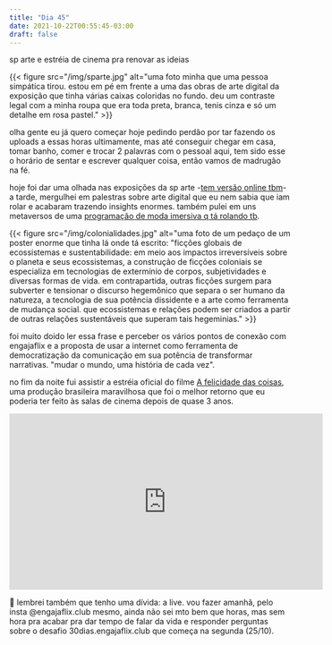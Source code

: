 ```yaml
---
title: "Dia 45"
date: 2021-10-22T00:55:45-03:00
draft: false
---
```


sp arte e estréia de cinema pra renovar as ideias

{{< figure src="/img/sparte.jpg" alt="uma foto minha que uma pessoa simpática tirou. estou em pé em frente a uma das obras de arte digital da exposição que tinha várias caixas coloridas no fundo. deu um contraste legal com a minha roupa que era toda preta, branca, tenis cinza e só um detalhe em rosa pastel." >}}

olha gente eu já quero começar hoje pedindo perdão por tar fazendo os uploads a essas horas ultimamente, mas até conseguir chegar em casa, tomar banho, comer e trocar 2 palavras com o pessoal aqui, tem sido esse o horário de sentar e escrever qualquer coisa, então vamos de madrugão na fé.

hoje foi dar uma olhada nas exposições da sp arte -[tem versão online tbm](https://www.sp-arte.com/viewing-room/)- a tarde, mergulhei em palestras sobre arte digital que eu nem sabia que iam rolar e acabaram trazendo insights enormes. também pulei em uns metaversos de uma [programação de moda imersiva q tá rolando tb](https://brifw.com/). 

{{< figure src="/img/colonialidades.jpg" alt="uma foto de um pedaço de um poster enorme que tinha lá onde tá escrito: "ficções globais de ecossistemas e sustentabilidade: em meio aos impactos irreversíveis sobre o planeta e seus ecossistemas, a construção de ficções coloniais se especializa em tecnologias de extermínio de corpos, subjetividades e diversas formas de vida. em contrapartida, outras ficções surgem para subverter e tensionar o discurso hegemônico que separa o ser humano da natureza, a tecnologia de sua potência dissidente e a arte como ferramenta de mudança social. que ecossistemas e relações podem ser criados a partir de outras relações sustentáveis que superam tais hegeminias." >}}

foi muito doido ler essa frase e perceber os vários pontos de conexão com engajaflix e a proposta de usar a internet como ferramenta de democratização da comunicação em sua potência de transformar narrativas. "mudar o mundo, uma história de cada vez". 

no fim da noite fui assistir a estréia oficial do filme [A felicidade das coisas](https://www.youtube.com/watch?v=OvvXfpjJeJc), uma produção brasileira maravilhosa que foi o melhor retorno que eu poderia ter feito às salas de cinema depois de quase 3 anos.

<iframe width="560" height="315" src="https://www.youtube.com/embed/OvvXfpjJeJc" title="YouTube video player" frameborder="0" allow="accelerometer; autoplay; clipboard-write; encrypted-media; gyroscope; picture-in-picture" allowfullscreen></iframe>

📌 lembrei também que tenho uma dívida: a live. vou fazer amanhã, pelo insta @engajaflix.club mesmo, ainda não sei mto bem que horas, mas sem hora pra acabar pra dar tempo de falar da vida e responder perguntas sobre o desafio 30dias.engajaflix.club que começa na segunda (25/10).
